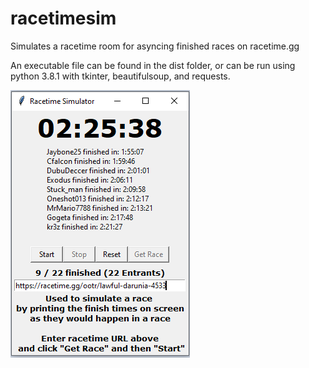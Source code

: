 # racetimesim
Simulates a racetime room for asyncing finished races on racetime.gg

An executable file can be found in the dist folder, or can be run using python 3.8.1 with tkinter, beautifulsoup, and requests.

![Alt text](racetimesim.png?raw=true "Racetime Sim Example")
